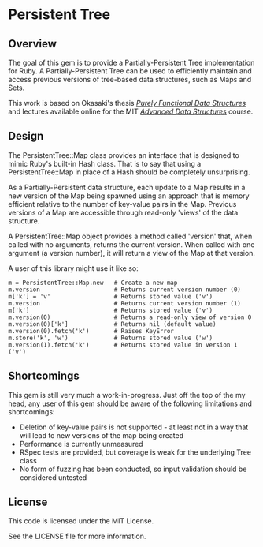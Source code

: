 # Persistent Tree

## Overview ##

The goal of this gem is to provide a Partially-Persistent Tree implementation for Ruby. A Partially-Persistent Tree can be used to efficiently maintain and access previous versions of tree-based data structures, such as Maps and Sets.

This work is based on Okasaki's thesis *[Purely Functional Data Structures](http://www.cs.cmu.edu/~rwh/theses/okasaki.pdf)* and lectures available online for the MIT *[Advanced Data Structures](https://courses.csail.mit.edu/6.851/)* course.

## Design ##

The PersistentTree::Map class provides an interface that is designed to mimic Ruby's built-in Hash class. That is to say that using a PersistentTree::Map in place of a Hash should be completely unsurprising.

As a Partially-Persistent data structure, each update to a Map results in a new version of the Map being spawned using an approach that is memory efficient relative to the number of key-value pairs in the Map. Previous versions of a Map are accessible through read-only 'views' of the data structure.

A PersistentTree::Map object provides a method called 'version' that, when called with no arguments, returns the current version. When called with one argument (a version number), it will return a view of the Map at that version.

A user of this library might use it like so:

    m = PersistentTree::Map.new   # Create a new map
    m.version                     # Returns current version number (0)
    m['k'] = 'v'                  # Returns stored value ('v')
    m.version                     # Returns current version number (1)
    m['k']                        # Returns stored value ('v')
    m.version(0)                  # Returns a read-only view of version 0
    m.version(0)['k']             # Returns nil (default value)
    m.version(0).fetch('k')       # Raises KeyError
    m.store('k', 'w')             # Returns stored value ('w')
    m.version(1).fetch('k')       # Returns stored value in version 1 ('v')

## Shortcomings ##

This gem is still very much a work-in-progress. Just off the top of the my head, any user of this gem should be aware of the following limitations and shortcomings:

* Deletion of key-value pairs is not supported - at least not in a way that will lead to new versions of the map being created
* Performance is currently unmeasured
* RSpec tests are provided, but coverage is weak for the underlying Tree class
* No form of fuzzing has been conducted, so input validation should be considered untested

## License ##

This code is licensed under the MIT License.

See the LICENSE file for more information.
